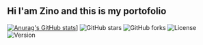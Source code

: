 ## Hi I'am Zino and this is my portofolio

[![Anurag's GitHub stats](https://github-readme-stats.vercel.app/api?ZinoGrind-Dev=anuraghazra)](https://github.com/anuraghazra/github-readme-stats)]
![GitHub stars](https://img.shields.io/github/stars/ZinoGrind-Dev/ZinoGrind-Dev?style=for-the-badge)
![GitHub forks](https://img.shields.io/github/forks/ZinoGrind-Dev/ZinoGrind-Dev?style=for-the-badge)
![License](https://img.shields.io/github/license/ZinoGrind-Dev/ZinoGrind-Dev?style=for-the-badge)
![Version](https://img.shields.io/badge/version-1.0.0-brightgreen?style=for-the-badge)

<!--
**ZinoGrind-Dev/ZinoGrind-Dev** is a ✨ _special_ ✨ repository because its `README.md` (this file) appears on your GitHub profile.

Here are some ideas to get you started:

- 🔭 I’m currently working on ...
- 🌱 I’m currently learning ...
- 👯 I’m looking to collaborate on ...
- 🤔 I’m looking for help with ...
- 💬 Ask me about ...
- 📫 How to reach me: ...
- 😄 Pronouns: ...
- ⚡ Fun fact: ...
-->
